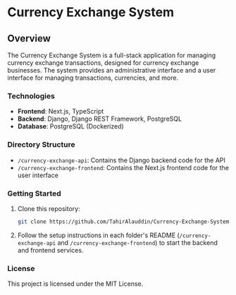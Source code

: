 # Currency Exchange System

## Overview
The Currency Exchange System is a full-stack application for managing currency exchange transactions, designed for currency exchange businesses. The system provides an administrative interface and a user interface for managing transactions, currencies, and more.

### Technologies
- **Frontend**: Next.js, TypeScript
- **Backend**: Django, Django REST Framework, PostgreSQL
- **Database**: PostgreSQL (Dockerized)

### Directory Structure
- `/currency-exchange-api`: Contains the Django backend code for the API
- `/currency-exchange-frontend`: Contains the Next.js frontend code for the user interface

### Getting Started
1. Clone this repository:
   ```bash
   git clone https://github.com/TahirAlauddin/Currency-Exchange-System.git
   ```

2. Follow the setup instructions in each folder's README (`/currency-exchange-api` and `/currency-exchange-frontend`) to start the backend and frontend services.

### License
This project is licensed under the MIT License.
```

